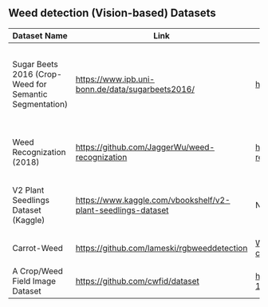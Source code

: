 ## Weed detection (Vision-based) Datasets

|Dataset Name | Link  | Paper | Type | Size | Notes|
| --- | --- | --- | --- | --- | --- |
Sugar Beets 2016 (Crop-Weed for Semantic Segmentation) | https://www.ipb.uni-bonn.de/data/sugarbeets2016/ | https://journals.sagepub.com/doi/pdf/10.1177/0278364917720510 | 4-channel multi-spectral camera and a RGB-D images| 12340 labeled images, 5TB | Top-Down view, near shot 
Weed Recognization (2018) | https://github.com/JaggerWu/weed-recognization | https://github.com/JaggerWu/weed-recognization/blob/master/weed-detection.pdf | Multi-resolution Aerial tiles | 45600 patches, 38 images | weirdly annotated using traditional methods(?)
V2 Plant Seedlings Dataset (Kaggle) | https://www.kaggle.com/vbookshelf/v2-plant-seedlings-dataset | NA | RGB images | 5,539 images of crop and weed seedlings | (single plant image classification only, ie no mask)
Carrot-Weed | https://github.com/lameski/rgbweeddetection | [Weed detection dataset with RGB images takenunder variable light conditions](https://www.researchgate.net/profile/Eftim-Zdravevski/publication/319570220_Weed_Detection_Dataset_with_RGB_Images_Taken_Under_Variable_Light_Conditions/links/5a463ebb0f7e9ba868a97f21/Weed-Detection-Dataset-with-RGB-Images-Taken-Under-Variable-Light-Conditions.pdf) | RGB images | 39 labelled images | Carrot seedlingsas as crops
A Crop/Weed Field Image Dataset | https://github.com/cwfid/dataset | https://rd.springer.com/content/pdf/10.1007%2F978-3-319-16220-1_8.pdf  | RGB images | only 60 images, annotated | NA

